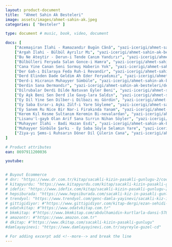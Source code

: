```yaml
---
layout: product-document
title:  "Ahmet Sahin Ak Besteleri"
image: assets/images/ahmet-sahin-ak.jpeg
categories: [ "Besteler" ]

type: document # music, book, video, document

docs: [
    ["Acemaşiran İlahi - Ramazandır Bugün Cânâ", "yazi-icerigi/ahmet-sahin-ak-besteleri/acemasiran-ilahi-ramazandir-bugun-cana.jpg"],
    ["Argah İlahi - Bülbül Ayrılır Mı", "yazi-icerigi/ahmet-sahin-ak-besteleri/argah-ilahi-bulbul-ayrilirmi.jpg"],
    ["Bu Ne Ateştir - Derun-i Tende Canım Yandırır", "yazi-icerigi/ahmet-sahin-ak-besteleri/bu-ne-atestir-derun-i-tende-canim-yandirir.docx"],
    ["Bülbülleri Feryada Salan Gonce-i Hamra", "yazi-icerigi/ahmet-sahin-ak-besteleri/bulbulleri-feryada-salan-gonce-i-hamra.docx"],
    ["Cana Yine Canan Seni Sormuş Haberin Yok", "yazi-icerigi/ahmet-sahin-ak-besteleri/cana-yine-canan-seni-sormus-haberin-yok.docx"],
    ["Der Gah-ı Dilaraya Feda Ruh-i Revandir", "yazi-icerigi/ahmet-sahin-ak-besteleri/der-gah-i-dilaraya-feda-ruh-i-revandir.docx"],
    ["Derd Elinden Dade Geldim Ah Eder Feryadımız", "yazi-icerigi/ahmet-sahin-ak-besteleri/derd-elinden-dade-geldim-ah-eder-feryadimiz.docx"],
    ["Derd-i Hicranın Muhayyer Sümbüle", "yazi-icerigi/ahmet-sahin-ak-besteleri/derd-i-hicranin-muhayyer-sumbule.docx"],
    ["Derdin Sana Dermandır", "yazi-icerigi/ahmet-sahin-ak-besteleri/derdin-sana-dermandir.docx"],
    ["Dilrubalar Derdi Dilde Natuvan Eyler Beni", "yazi-icerigi/ahmet-sahin-ak-besteleri/dilrubalar-derdi-dilde-natuvan-eyler-beni.docx"],
    ["Ey Aşk Beni Sen Derd ile Gavg-lara Saldın", "yazi-icerigi/ahmet-sahin-ak-besteleri/ey-ask-beni-sen-derd-ile-gavg-lara-saldin.docx"],
    ["Ey Dil Yine Sen Dilber-i Dilbazı mı Gördün", "yazi-icerigi/ahmet-sahin-ak-besteleri/ey-dil-yine-sen-dilber-i-dilbazi-mi-gordun.docx"],
    ["Ey Saba Esrar-ı Aşkı Zülf-i Yare Söyleme", "yazi-icerigi/ahmet-sahin-ak-besteleri/ey-saba-esrar-i-aski-zulf-i-yare-soyleme.docx"],
    ["Ey Sanem Ru Nice Bir Nar-i Firakında Yanam", "yazi-icerigi/ahmet-sahin-ak-besteleri/ey-sanem-ru-nice-bir-nar-i-firakinda-yanam.docx"],
    ["Kerem Kıl Kesme Sultanım Keremin Bi-nevalardan", "yazi-icerigi/ahmet-sahin-ak-besteleri/kerem-kil-kesme-sultanim-keremin-bi-nevalardan.docx"],
    ["Lisanu'l-gayb Olan Arif Sana Sırrın Nihan Söyler", "yazi-icerigi/ahmet-sahin-ak-besteleri/lisanu-l-gayb-olan-arif-sana-sirrin-nihan-soyler.docx"],
    ["Muhayyer İlahi - Badi Hazan Esdi", "yazi-icerigi/ahmet-sahin-ak-besteleri/muhayyer-ilahi-badi-hazan-esdi.jpg"],
    ["Muhayyer Sünbüle Şarkı - Ey Saba Söyle Selamın Yare", "yazi-icerigi/ahmet-sahin-ak-besteleri/muhayyer-sunbule-sarki-ey-saba-soyle-selamin-yare.jpg"],
    ["Ziya-yı Şems-i Ruhsarın Döner Dil Çülerin Cana", "yazi-icerigi/ahmet-sahin-ak-besteleri/ziya-yi-sems-i-ruhsarin-doner-dil-culerin-cana.docx"]
]

# Product attributes
ean: 8697911200036

youtube:


# Buyout Ecommerce
# dnr: "https://www.dr.com.tr/kitap/sacakli-kizin-pasakli-gunlugu-2/cocuk-ve-genclik/genclik-10-yas/roman-oyku/urunno=0001893059001"
# kitapyurdu: "https://www.kitapyurdu.com/kitap/sacakli-kizin-pasakli-gunlugu-2-/560122.html&filter_name=Sa%C3%A7akl%C4%B1+K%C4%B1z%27%C4%B1n+Pasakl%C4%B1+G%C3%BCnl%C3%BC%C4%9F%C3%BC+2"
# idefix: "https://www.idefix.com/kitap/sacakli-kizin-pasakli-gunlugu-2/cocuk-ve-genclik/genclik-10-yas/roman-oyku/urunno=0001893059001"
# hepsiburada: "https://www.hepsiburada.com/sacakli-kiz-in-pasakli-gunlugu-2-damla-yayinevi-p-HBV000012ER86"
# trendyol: "https://www.trendyol.com/genc-damla-yayinevi/sacakli-kiz-in-pasakli-gunlugu-2-p-54825777"
# gittigidiyor: #"https://www.gittigidiyor.com/kitap-dergi/ezan-sehidi-adnan-menderes_pdp_732728793"
# odatvkitap: #"https://www.odatvkitap.com.tr"
# bkmkitap: #"https://www.bkmkitap.com/abdulhamidin-kurtlarla-dansi-578226"
# amazontr: #"https://www.amazon.com.tr"
# dkitap: #"https://www.dkitap.com/sacakli-kizin-pasakli-gunlugu"
#damlayayinevi: "https://www.damlayayinevi.com.tr/seyreyle-guzel-cd"

# For adding excerpt add <!--more--> and break the line
---
```

<!--more--> 

